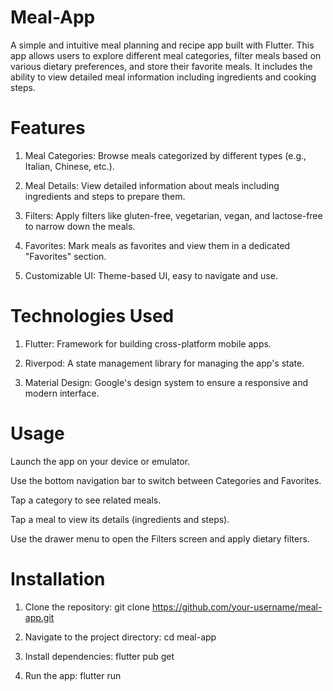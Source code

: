 # Meal-App

A simple and intuitive meal planning and recipe app built with Flutter. This app allows users to explore different meal categories, filter meals based on various dietary preferences, and store their favorite meals. It includes the ability to view detailed meal information including ingredients and cooking steps.

# Features 

1. Meal Categories: Browse meals categorized by different types (e.g., Italian, Chinese, etc.).

2. Meal Details: View detailed information about meals including ingredients and steps to prepare them.

3. Filters: Apply filters like gluten-free, vegetarian, vegan, and lactose-free to narrow down the meals.

4. Favorites: Mark meals as favorites and view them in a dedicated "Favorites" section.

5. Customizable UI: Theme-based UI, easy to navigate and use.

# Technologies Used

1. Flutter: Framework for building cross-platform mobile apps.

2. Riverpod: A state management library for managing the app's state.

3. Material Design: Google's design system to ensure a responsive and modern interface.

# Usage 

Launch the app on your device or emulator.

Use the bottom navigation bar to switch between Categories and Favorites.

Tap a category to see related meals.

Tap a meal to view its details (ingredients and steps).

Use the drawer menu to open the Filters screen and apply dietary filters.

# Installation

1. Clone the repository: git clone https://github.com/your-username/meal-app.git

2. Navigate to the project directory: cd meal-app

3. Install dependencies: flutter pub get

4. Run the app: flutter run
